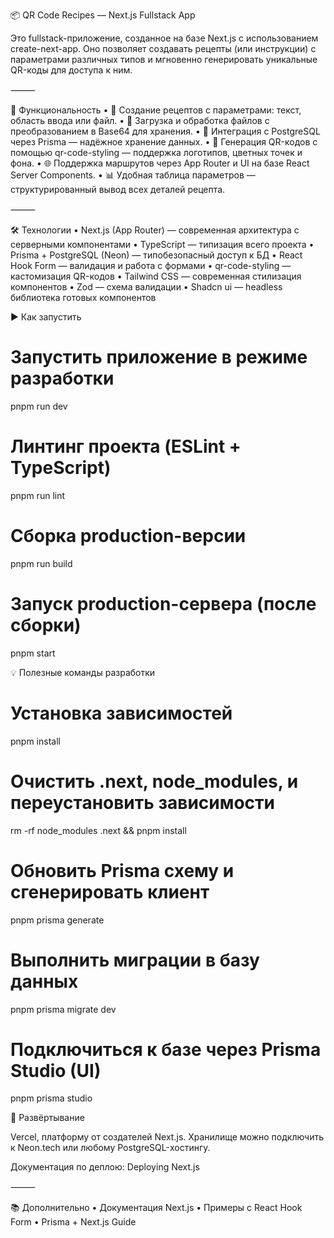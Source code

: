 📦 QR Code Recipes — Next.js Fullstack App

Это fullstack-приложение, созданное на базе Next.js с использованием create-next-app. Оно позволяет создавать рецепты (или инструкции) с параметрами различных типов и мгновенно генерировать уникальные QR-коды для доступа к ним.

⸻

🚀 Функциональность
	•	📄 Создание рецептов с параметрами: текст, область ввода или файл.
	•	📁 Загрузка и обработка файлов с преобразованием в Base64 для хранения.
	•	🔐 Интеграция с PostgreSQL через Prisma — надёжное хранение данных.
	•	🧾 Генерация QR-кодов с помощью qr-code-styling — поддержка логотипов, цветных точек и фона.
	•	🌐 Поддержка маршрутов через App Router и UI на базе React Server Components.
	•	📊 Удобная таблица параметров — структурированный вывод всех деталей рецепта.

⸻

🛠️ Технологии
	•	Next.js (App Router) — современная архитектура с серверными компонентами
	•	TypeScript — типизация всего проекта
	•	Prisma + PostgreSQL (Neon) — типобезопасный доступ к БД
	•	React Hook Form — валидация и работа с формами
	•	qr-code-styling — кастомизация QR-кодов
	•	Tailwind CSS — современная стилизация компонентов
	•	Zod — схема валидации
	•	Shadcn ui — headless библиотека готовых компонентов

▶️ Как запустить
# Запустить приложение в режиме разработки
pnpm run dev

# Линтинг проекта (ESLint + TypeScript)
pnpm run lint

# Сборка production-версии
pnpm run build

# Запуск production-сервера (после сборки)
pnpm start

💡 Полезные команды разработки
# Установка зависимостей
pnpm install

# Очистить .next, node_modules, и переустановить зависимости
rm -rf node_modules .next && pnpm install

# Обновить Prisma схему и сгенерировать клиент
pnpm prisma generate

# Выполнить миграции в базу данных
pnpm prisma migrate dev

# Подключиться к базе через Prisma Studio (UI)
pnpm prisma studio

💾 Развёртывание

Vercel, платформу от создателей Next.js. Хранилище можно подключить к Neon.tech или любому PostgreSQL-хостингу.

Документация по деплою: Deploying Next.js

⸻

📚 Дополнительно
	•	Документация Next.js
	•	Примеры с React Hook Form
	•	Prisma + Next.js Guide
